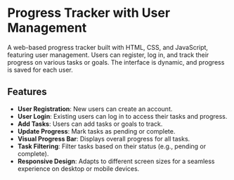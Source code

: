 # Progress Tracker with User Management

A web-based progress tracker built with HTML, CSS, and JavaScript, featuring user management. Users can register, log in, and track their progress on various tasks or goals. The interface is dynamic, and progress is saved for each user.

## Features

- **User Registration**: New users can create an account.
- **User Login**: Existing users can log in to access their tasks and progress.
- **Add Tasks**: Users can add tasks or goals to track.
- **Update Progress**: Mark tasks as pending or complete.
- **Visual Progress Bar**: Displays overall progress for all tasks.
- **Task Filtering**: Filter tasks based on their status (e.g., pending or complete).
- **Responsive Design**: Adapts to different screen sizes for a seamless experience on desktop or mobile devices.
